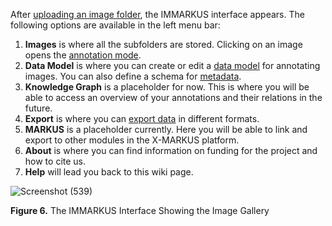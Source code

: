 After [uploading an image folder](https://github.com/rsimon/immarkus/wiki/02-Uploading-Images), the IMMARKUS interface appears. The following options are available in the left menu bar:

1.	**Images** is where all the subfolders are stored. Clicking on an image opens the [annotation mode](https://github.com/rsimon/immarkus/wiki/05-Annotating-Images).
2.	**Data Model** is where you can create or edit a [data model](https://github.com/rsimon/immarkus/wiki/04-Designing-a-Data-Model) for annotating images. You can also define a schema for [metadata](https://github.com/rsimon/immarkus/wiki/06-Working-with-Metadata).
3.	**Knowledge Graph** is a placeholder for now. This is where you will be able to access an overview of your annotations and their relations in the future.
4.	**Export** is where you can [export data](https://github.com/rsimon/immarkus/wiki/07-Exporting-Data) in different formats. 
5.	**MARKUS** is a placeholder currently. Here you will be able to link and export to other modules in the X-MARKUS platform.
6. **About** is where you can find information on funding for the project and how to cite us.
7. **Help** will lead you back to this wiki page.


![Screenshot (539)](https://github.com/rsimon/immarkus/assets/128056738/1da828a5-87fa-42ae-8ac4-b35bdd55bc61)


**Figure 6.** The IMMARKUS Interface Showing the Image Gallery